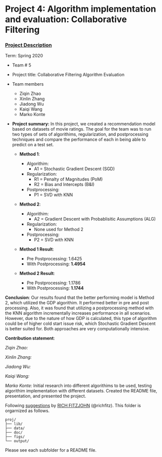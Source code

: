 # Project 4: Algorithm implementation and evaluation: Collaborative Filtering

### [Project Description](doc/project4_desc.md)

Term: Spring 2020

+ Team # 5
+ Project title: Collaborative Filtering Algorithm Evaluation
+ Team members
	+ Ziqin Zhao
	+ Xinlin Zhang
	+ Jiadong Wu
	+ Kaiqi Wang
	+ Marko Konte

+ **Project summary:** 
In this project, we created a recommendation model based on datasets of movie ratings. The goal for the team was to run two types of sets of algorithims, regularization, and postprocessing techniques and compare the performance of each in being able to predict on a test set. 

	+ **Method 1**: 
		+ Algorithim: 
			+ A1 = Stochastic Gradient Descent (SGD)
		+ Regularization: 
			+ R1 = Penalty of Magnitudes (PoM)
			+ R2 = Bias and Intercepts (B&I)
		+ Postprocessing: 
			+ P1 = SVD with KNN
	
	+ **Method 2**:
		+ Algorithim:
			+ A2 = Gradient Descent with Probablisitic Assumptions (ALG)
		+ Regularization:
			+ None used for Method 2
		+ Postprocessing: 
			+ P2 = SVD with KNN
			
	+ **Method 1 Result**: 
		+ Pre Postprocessing: 1.6425
		+ With Postprocessing: **1.4954**
		
	+ **Method 2 Result**:
		+ Pre Postprocessing: 1.1786
		+ With Postprocessing: **1.1744**

**Conclusion**: Our results found that the better performing model is Method 2, which utilized the GDP algorithim. It performed better in pre and post processing. Also, it was found that utilizing a postprocessing method with the KNN algorithm incrementally increases performance in all scenarios. However, due to the nature of how GDP is calculated, this type of algorithm could be of higher cold start issue risk, which Stochastic Gradient Descent is better suited for. Both approaches are very computationally intensive.

**Contribution statement**: 

*Ziqin Zhao:*

*Xinlin Zhang:*

*Jiadong Wu:*

*Kaiqi Wang:*

*Marko Konte:* Initial research into different algorithims to be used, testing algorithim implementation with different datasets. Created the README file, presentation, and presented the project. 



Following [suggestions](http://nicercode.github.io/blog/2013-04-05-projects/) by [RICH FITZJOHN](http://nicercode.github.io/about/#Team) (@richfitz). This folder is orgarnized as follows.

```
proj/
├── lib/
├── data/
├── doc/
├── figs/
└── output/
```

Please see each subfolder for a README file.

